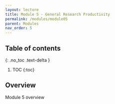```yaml
---
layout: lecture
title: Module 5 - General Research Productivity
permalink: /modules/module05
parent: Modules
nav_order: 5
---
```


## Table of contents
{: .no_toc .text-delta }

1. TOC
{:toc}

## Overview
Module 5 overview
